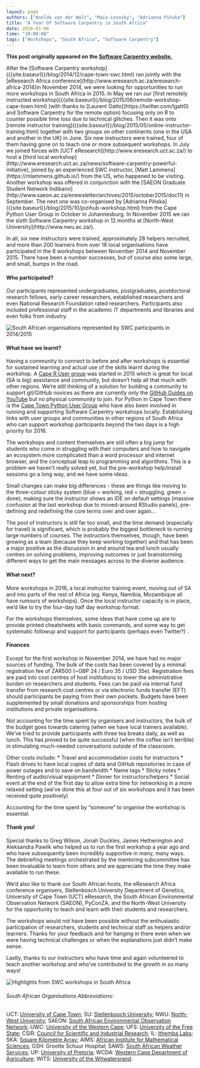 ```yaml
---
layout: page
authors: ["Anelda van der Walt", "Maia Lesosky", "Adrianna Pińska"]
title: "A Year Of Software Carpentry in South Africa"
date: 2016-01-06
time: "10:00:00"
tags: ["Workshops", "South Africa", "Software Carpentry"]
---
```


<p><b>This post originally appeared on the <a href="https://software-carpentry.org/">Software Carpentry website.</a></b></p>
After the [Software Carpentry workshop]({{site.baseurl}}/blog/2014/12/cape-town-swc.html) ran jointly with the [eResearch Africa conference](http://www.eresearch.ac.za/eresearch-africa-2014)in November 2014, we were looking for opportunities to run more workshops in South Africa in 2015. In May we ran our [first remotely instructed workshop]({{site.baseurl}}/blog/2015/06/remote-workshop-cape-town.html) (with thanks to [Laurent Gatto](https://twitter.com/lgatt0) and Software Carpentry for the remote option) focusing only on R to counter possible time loss due to technical glitches.  Then it was onto [remote instructor training]({{site.baseurl}}/blog/2015/05/online-instructor-training.html) together with two groups on other continents (one in the USA and another in the UK) in June. Six new instructors were trained, four of them having gone on to teach one or more subsequent workshops. In July we joined forces with [UCT eResearch](http://www.eresearch.uct.ac.za/) to host a  [third local workshop](http://www.eresearch.uct.ac.za/news/software-carpentry-powerful-initiative), joined by an experienced SWC instructor, [Matt Lammens](https://mlammens.github.io/) from the US, who happened to be visiting. Another workshop was offered in conjunction with the [SAEON Graduate Student Network Indibano](http://www.saeon.ac.za/enewsletter/archives/2015/october2015/doc11) in September. The next one was co-organised by [Adrianna Pińska]({{site.baseurl}}/blog/2015/10/jozihub-workshop.html) from the Cape Python User Group in October in Johannesburg. In November 2015 we ran the sixth Software Carpentry workshop in 12 months at [North-West University](http://www.nwu.ac.za/).

In all, six new instructors were trained, approximately 28 helpers recruited, and more than 200 learners from over 18 local organisations have participated in the 6 workshops between November 2014 and November 2015. There have been a number successes, but of course also some large, and small, bumps in the road.


#### Who participated?

Our participants represented undergraduates, postgraduates, postdoctoral research fellows, early career researchers, established researchers and even National Research Foundation rated researchers. Participants also included professional staff in the academic IT departments and libraries and even folks from industry.  

![South African organisations represented by SWC participants in 2014/2015]({{site.filesurl}}/swc_blog/2016/01/south-africa-participants.png "South African organisations represented by SWC participants in 2014/2015")

#### What have we learnt?

Having a community to connect to before and after workshops is essential for sustained learning and actual use of the skills learnt during the workshop.  A [Cape R User group](http://caperuser.wordpress.com/) was started in 2015 which is great for local (SA is big) assistance and community, but doesn’t help all that much with other regions.  We’re still thinking of a solution for building a community to support git/GitHub novices as there are currently only the [GitHub Guides on YouTube](https://www.youtube.com/user/GitHubGuides) but no physical community to join. For Python in Cape Town there is the [Cape Town Python User Group](https://www.ctpug.org.za/) who have also been involved in running and supporting Software Carpentry workshops locally. Establishing links with user groups and communities in other regions of South Africa who can support workshop participants beyond the two days is a high priority for 2016.

The workshops and content themselves are still often a big jump for students who come in struggling with their computers and how to navigate an ecosystem more complicated than a word processor and internet browser, and the conceptual leap to programming and algorithms. This is a problem we haven’t really solved yet, but the pre-workshop help/install sessions go a long way, and we have some ideas.

Small changes can make big differences - these are things like moving to the three-colour sticky system (blue = working, red = struggling, green = done), making sure the instructor shows an IDE on default settings (massive confusion at the last workshop due to moved-around RStudio panels), pre-defining and redefining the core terms over and over again... 

The pool of instructors is still far too small, and the time demand (especially for travel) is significant, which is probably the biggest bottleneck to running large numbers of courses. The instructors themselves, though, have been growing as a team (because they keep working together) and that has been a major positive as the discussion in and around tea and lunch usually centres on solving problems, improving outcomes or just brainstorming different ways to get the main messages across to the diverse audience. 

#### What next?

More workshops in 2016, a local instructor training event, moving out of SA and into parts of the rest of Africa (eg. Kenya, Namibia, Mozambique all have rumours of workshops). Once the local instructor capacity is in place, we’d like to try the four-day half day workshop format. 

For the workshops themselves, some ideas that have come up are to provide printed cheatsheets with basic commands, and some way to get systematic followup and support for participants (perhaps even Twitter?) .

#### Finances

Except for the first workshop in November 2014, we have had no major sources of funding.  The bulk of the costs has been covered by a minimal registration fee of ZAR500 (~GBP 24 / Euro 35 / USD 35e).  Registration fees are paid into cost centres of host institutions to lower the administrative burden on researchers and students. Fees can be paid via internal fund transfer from research cost centres or via electronic funds transfer (EFT) should participants be paying from their own pockets. Budgets have been supplemented by small donations and sponsorships from hosting institutions and private organisations.

Not accounting for the time spent by organisers and instructors, the bulk of the budget goes towards catering (when we have local trainers available).  We’ve tried to provide participants with three tea breaks daily, as well as lunch. This has proved to be quite successful (when the coffee isn’t terrible) in stimulating much-needed conversations outside of the classroom.  

Other costs include:
    * Travel and accommodation costs for instructors
    * Flash drives to have local copies of data and GitHub repositories in case of power outages and to save on bandwidth
    * Name tags
    * Sticky notes
    * Renting of audio/visual equipment
    * Dinner for instructors/helpers
    * Social event at the end of the first day to allow extra time for networking in a more relaxed setting (we’ve done this at four out of six workshops and it has been received quite positively)

Accounting for the time spent by “someone” to organise the workshop is essential.

#### Thank you!

Special thanks to Greg Wilson, Jonah Duckles, James Hetherington and Aleksandra Pawlik who helped us to run the first workshop a year ago and who have subsequently been incredibly supportive in many, many ways.  The debriefing meetings orchestrated by the mentoring subcommittee has been invaluable to learn from others and we appreciate the time they make available to run these.

We’d also like to thank our South African hosts, the eResearch Africa conference organisers, Stellenbosch University Department of Genetics, University of Cape Town (UCT) eResearch, the South African Environmental Observation Network (SAEON), PyConZA, and the North-West University for the opportunity to teach and learn with their students and researchers.

The workshops would not have been possible without the enthusiastic participation of researchers, students and technical staff as helpers and/or learners. Thanks for your feedback and for hanging in there even when we were having technical challenges or when the explanations just didn’t make sense.

Lastly, thanks to our instructors who have time and again volunteered to teach another workshop and who’ve contributed to the growth in so many ways!  

![Highlights from SWC workshops in South Africa]({{site.filesurl}}/swc_blog/2016/01/south-africa-swc-highlights.png "Highlights from SWC workshops in South Africa")

###### South African Organisations Abbreviations:
UCT: [University of Cape Town](http://www.uct.ac.za); SU: [Stellenbosch University](http://www.sun.ac.za); NWU: [North-West University](http://www.nwu.ac.za); SAEON: [South African Environmental Observation Network](http://www.saeon.ac.za/); UWC: [University of the Western Cape](http://www.uwc.ac.za); UFS: [University of the Free State](http://www.ufs.ac.za); CSIR: [Council for Scientific and Industrial Research](http://www.csir.co.za/); IL: [Ithemba Labs](http://tlabs.ac.za/); SKA: [Square Kilometre Array](http://www.ska.ac.za/); AIMS: [African Institute for Mathematical Sciences](https://www.aims.ac.za/); GSH: Grootte Schuur Hospital; SAWS: [South African Weather Services](https://www.environment.gov.za/statutorybodies/saws); UP: [University of Pretoria](http://www.up.ac.za); WCDA: [Western Cape Department of Agriculture](https://www.westerncape.gov.za/dept/agriculture); WITS: [University of the Witwatersrand](http://www.wits.ac.za).
